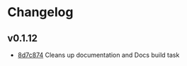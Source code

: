 # Changelog
## v0.1.12
- [8d7c874](https://github.com/cdhunt/potel/commit/8d7c87438086b2b4d551c1c79e6df05a21a62057) Cleans up documentation and Docs build task
